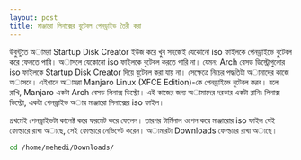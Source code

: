 ```yaml
---
layout: post
title: মাঞ্জারো লিনাক্সের বুটেবল পেনড্রাইভ তৈরী করা
---
```


উবুন্টুতে অামরা Startup Disk Creator ইউজ করে খুব সহজেই যেকোনো iso ফাইলকে পেনড্রাইভে বুটেবল করে ফেলতে পারি। অাসলে যেকোনো iso ফাইলকে বুটেবল করতে পারি না। যেমন: Arch বেসড ডিস্ট্রোগুলোর iso ফাইলকে Startup Disk Creator দিয়ে বুটেবল করা যায় না। সেক্ষেত্রে নিচের পদ্ধতিটা অামাদের কাজে অাসবে। এইখানে অামরা Manjaro Linux (XFCE Edition)-কে পেনড্রাইভে বুটেবল করব। বলে রাখি, Manjaro একটা Arch বেসড লিনাক্স ডিস্ট্রো। এই কাজের জন্য অামাদের দরকার একটা রানিং লিনাক্স ডিস্ট্রো, একটা পেনড্রাইভ অার মাঞ্জারো লিনাক্সের iso ফাইল।

প্রথমেই পেনড্রাইভটা কানেক্ট করে ফরমেট করে ফেলেন। তারপর টার্মিনাল ওপেন করে মাঞ্জারোর iso ফাইল যেই ফোল্ডারে রাখা অাছে, সেই ফোল্ডারে নেভিগেট করেন। অামারটা Downloads ফোল্ডারে রাখা অাছে।  
```bash
cd /home/mehedi/Downloads/
```
